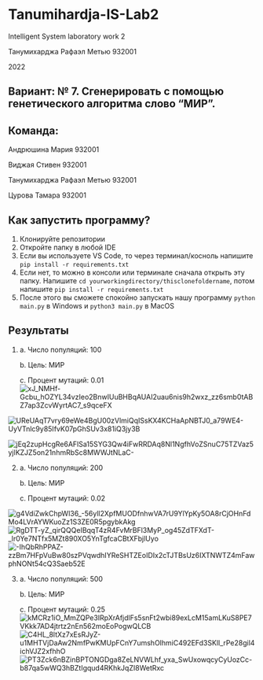 # Tanumihardja-IS-Lab2

Intelligent System laboratory work 2

Танумихарджа Рафаэл Метью 932001

2022
## Вариант: № 7. Сгенерировать с помощью генетического алгоритма слово “МИР”.
## Команда:
Андрюшина Мария 932001

Виджая Стивен 932001

Танумихарджа Рафаэл Метью 932001

Цурова Тамара 932001

## Как запустить программу?
1. Клонируйте репозитории
2. Откройте папку в любой IDE
3. Если вы используете VS Code, то через терминал/косноль напишите ```pip install -r requirements.txt```
4. Если нет, то можно в консоли или терминале сначала открыть эту папку. Напишите ```cd yourworkingdirectory/thisclonefoldername```, потом напишите ```pip install -r requirements.txt```
5. После этого вы сможете спокойно запускать нашу программу ```python main.py``` в Windows и ```python3 main.py``` в MacOS
   
## Результаты
1. a. Число популяций: 100
   
   b. Цель: МИР

   c. Процент мутаций: 0.01
![xJ_NMHf-Gcbu_hOZYL34vzIeo2BnwIUuBHBqAUAI2uau6nis9h2wxz_zz6smb0tABZ7ap3ZcvWyrtAC7_s9qceFX](https://user-images.githubusercontent.com/80201768/164877864-7d7b96e2-2b0c-4eb2-8096-89964b528914.jpeg)

![UReUAqT7vry69eWe4BgU00zVlmiQqISsKX4KCHaApNBTJ0_a79WE4-UyVTnlc9y85IfvK07pGhSUv3x81iQ3jy3B](https://user-images.githubusercontent.com/80201768/164877942-e0e6a2d9-8cef-4d5a-9c68-d159d24665bb.jpeg)

![jEq2zupHcgRe6AFlSa15SYG3Qw4iFwRRDAq8Nl1NgfhVoZSnuC75TZVaz5yjlKZJZ5on21nhmRbSc8MWWJtNLaC-](https://user-images.githubusercontent.com/80201768/164877978-9337c9c6-d210-4b22-bbc7-d4727010b705.jpeg)

2. a. Число популяций: 200
   
   b. Цель: МИР

   c. Процент мутаций: 0.02

![g4VdiZwkChpWl36_-56yll2XpfMUODfnhwVA7rU9YlYpKy5OA8rCjOHnFdMo4LVrAYWKuoZz1S3ZE0R5pgybkAkg](https://user-images.githubusercontent.com/80201768/164877996-fee09d34-80b0-4151-b5dd-b818890a6ecb.jpeg)
![RgDTT-yZ_qirQQQeIBqqT4zR4FvMrBFl3MyP_og45ZdTFXdT-_lr0Ye7NTfx5MZt890XO5YnTgfcaCBtXFbjlUyo](https://user-images.githubusercontent.com/80201768/164877998-0b1fb0e3-f9d8-437e-b4e1-fa377a20d723.jpeg)
![-IhQbRhPPAZ-zzBm7HFpVuBw80szPVqwdhIYReSHTZEoIDIx2cTJTBsUz6IXTNWTZ4mFawphNONt54cQ3Saeb52E](https://user-images.githubusercontent.com/80201768/164878001-fb504f71-f112-4117-bc84-8cc2a199b490.jpeg)

3. a. Число популяций: 500
   
   b. Цель: МИР

   c. Процент мутаций: 0.25
![kMCRz1iO_MmZQPe3IRpXrAfjdlFs5snFt2wbi89exLcM15amLKuS8PE7VKkk7AD4jtrtz2nEn562moEoPogwQLCB](https://user-images.githubusercontent.com/80201768/164878026-7aa6f74a-1d62-468a-a797-39a994e2fea2.jpeg)![C4HL_8ltXz7xEsRJyZ-u1MHTVjDaAw2NmfPwKMUpFCnY7umshOlhmiC492EFd3SKll_rPe28gil4ichVJZ2xfhhO](https://user-images.githubusercontent.com/80201768/164878024-5496d227-120c-45b7-9398-337c2792db6e.jpeg)
![PT3Zck6nBZinBPTONGDga8ZeLNVWLhf_yxa_SwUxowqcyCyUozCc-b87qa5wWQ3hBZtIgqud4RKhkJqZI8WetRxc](https://user-images.githubusercontent.com/80201768/164878020-905408c8-9153-495d-9bce-1629fa9958d2.jpeg)

